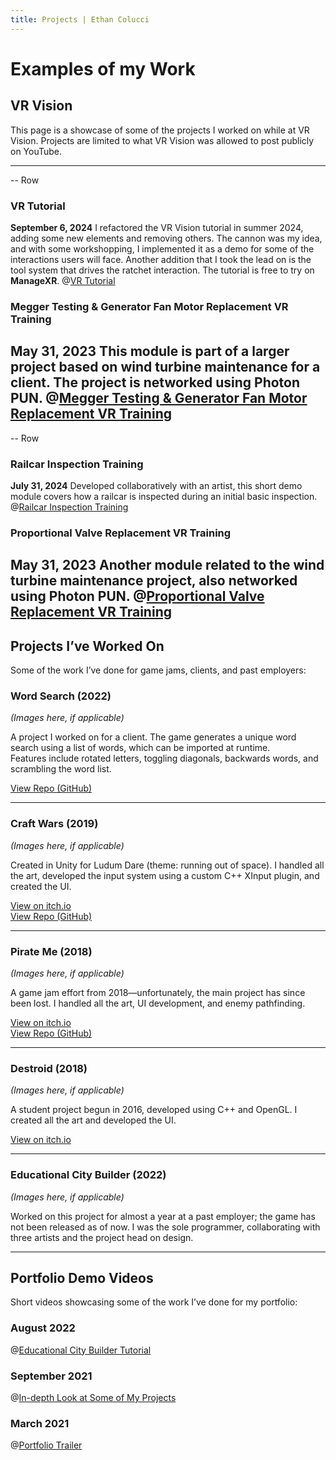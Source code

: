 ```yaml
---
title: Projects | Ethan Colucci
---
```


# Examples of my Work

## VR Vision

This page is a showcase of some of the projects I worked on while at VR Vision. Projects are limited to what VR Vision was allowed to post publicly on YouTube.

---

-- Row
### VR Tutorial
**September 6, 2024**
I refactored the VR Vision tutorial in summer 2024, adding some new elements and removing others. The cannon was my idea, and with some workshopping, I implemented it as a demo for some of the interactions users will face. Another addition that I took the lead on is the tool system that drives the ratchet interaction. The tutorial is free to try on **ManageXR**.
@[VR Tutorial](https://www.youtube.com/watch?v=WkB_i6dFh8c)

### Megger Testing & Generator Fan Motor Replacement VR Training
**May 31, 2023**
This module is part of a larger project based on wind turbine maintenance for a client. The project is networked using **Photon PUN**.
@[Megger Testing & Generator Fan Motor Replacement VR Training](https://www.youtube.com/watch?v=TUBfFgAgtE4)
--

-- Row
### Railcar Inspection Training
**July 31, 2024**
Developed collaboratively with an artist, this short demo module covers how a railcar is inspected during an initial basic inspection.
@[Railcar Inspection Training](https://www.youtube.com/watch?v=uOtPLN9U_P4)

### Proportional Valve Replacement VR Training
**May 31, 2023**
Another module related to the wind turbine maintenance project, also networked using **Photon PUN**.
@[Proportional Valve Replacement VR Training](https://www.youtube.com/watch?v=u78ikhtwD4I)
--

## Projects I’ve Worked On

Some of the work I’ve done for game jams, clients, and past employers:

### Word Search (2022)

*(Images here, if applicable)*

A project I worked on for a client. The game generates a unique word search using a list of words, which can be imported at runtime.  
Features include rotated letters, toggling diagonals, backwards words, and scrambling the word list.

[View Repo (GitHub)](https://github.com/)

---

### Craft Wars (2019)

*(Images here, if applicable)*

Created in Unity for Ludum Dare (theme: running out of space). I handled all the art, developed the input system using a custom C++ XInput plugin, and created the UI.
  
[View on itch.io](https://amdask.itch.io/)  
[View Repo (GitHub)](https://github.com/)

---

### Pirate Me (2018)

*(Images here, if applicable)*

A game jam effort from 2018—unfortunately, the main project has since been lost. I handled all the art, UI development, and enemy pathfinding.

[View on itch.io](https://ethanol2.itch.io/)  
[View Repo (GitHub)](https://github.com/)

---

### Destroid (2018)

*(Images here, if applicable)*

A student project begun in 2016, developed using C++ and OpenGL. I created all the art and developed the UI.

[View on itch.io](https://blamx.itch.io/)  

---

### Educational City Builder (2022)

*(Images here, if applicable)*

Worked on this project for almost a year at a past employer; the game has not been released as of now. I was the sole programmer, collaborating with three artists and the project head on design.

---

## Portfolio Demo Videos

Short videos showcasing some of the work I’ve done for my portfolio:

### August 2022
@[Educational City Builder Tutorial](https://www.youtube.com/watch?v=hFGO4fvMFyM)

### September 2021
@[In-depth Look at Some of My Projects](https://www.youtube.com/watch?v=Yt1FDruCfUw)

### March 2021
@[Portfolio Trailer](https://www.youtube.com/watch?v=ke3NBA-RKlI)